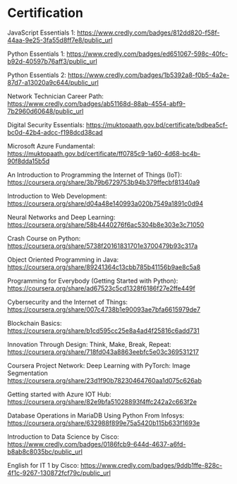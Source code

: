 # Certification
JavaScript Essentials 1: https://www.credly.com/badges/812dd820-f58f-44aa-9e25-3fa55d8ff7e8/public_url

Python Essentials 1: https://www.credly.com/badges/ed651067-598c-40fc-b92d-40597b76aff3/public_url

Python Essentials 2: https://www.credly.com/badges/1b5392a8-f0b5-4a2e-87d7-a13020a9c644/public_url

Network Technician Career Path: https://www.credly.com/badges/ab51168d-88ab-4554-abf9-7b2960d60648/public_url

Digital Security Essentials: https://muktopaath.gov.bd/certificate/bdbea5cf-bc0d-42b4-adcc-f198dcd38cad

Microsoft Azure Fundamental: https://muktopaath.gov.bd/certificate/ff0785c9-1a60-4d68-bc4b-90f8dda15b5d

An Introduction to Programming the Internet of Things (IoT): https://coursera.org/share/3b79b6729753b94b379ffecbf81340a9

Introduction to Web Development: https://coursera.org/share/d04a48e140993a020b7549a1891c0d94

Neural Networks and Deep Learning: https://coursera.org/share/58b4440276f6ac5304b8e303e3c71050

Crash Course on Python: https://coursera.org/share/5738f20161831701e3700479b93c317a

Object Oriented Programming in Java: https://coursera.org/share/89241364c13cbb785b41156b9ae8c5a8

Programming for Everybody (Getting Started with Python): https://coursera.org/share/ad67523c5cd1328f6186f27e2ffe449f

Cybersecurity and the Internet of Things: https://coursera.org/share/007c4738b1e90093ae7bfa6615979de7

Blockchain Basics: https://coursera.org/share/b1cd595cc25e8a4ad4f25816c6add731

Innovation Through Design: Think, Make, Break, Repeat: https://coursera.org/share/718fd043a8863eebfc5e03c369531217

Coursera Project Network: Deep Learning with PyTorch: Image Segmentation
https://coursera.org/share/23d1f90b78230464760aa1d075c626ab

Getting started with Azure IOT Hub:
https://coursera.org/share/82e9bfa51028893f4ffc242a2c663f2e

Database Operations in MariaDB Using Python From Infosys:
https://coursera.org/share/632988f899e75a5420b115b633f1693e

Introduction to Data Science by Cisco:
https://www.credly.com/badges/0186fcb9-644d-4637-a6fd-b8ab8c8035bc/public_url

English for IT 1 by Cisco: https://www.credly.com/badges/9ddb1ffe-828c-4f1c-9267-130872fcf79c/public_url

